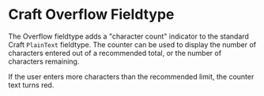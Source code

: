 # Craft Overflow Fieldtype

The Overflow fieldtype adds a "character count" indicator to the standard Craft `PlainText` fieldtype. The counter can be used to display the number of characters entered out of a recommended total, or the number of characters remaining.

If the user enters more characters than the recommended limit, the counter text turns red.
